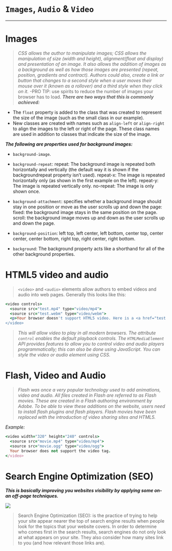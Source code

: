 #  `Images`, `Audio` & `Video` 

<hr>
 
# Images

> *CSS allows the author to manipulate images; CSS allows the manipulation of size (width and height), alignment(float and display) and presentation of an image. It also allows the addition of images as a background as well as how those images are presented (repeat, position, gradients and contract). Authors could also, create a link or button that changes to a second style when a user moves their mouse over it (known as a rollover) and a third style when they click on it.*
-PRO TIP: use spirits to reduce the number of images your browser has to load.
***There are two ways that this is commonly achieved:***

- The `float` property is added to the class that was created to represent the size of the image (such as the small class in our example).
- New classes are created with names such as `align-left` or `align-right` to align the images to the left or right of the page. These class names are used in addition to classes that indicate the size of the image.

***The following are properties used for background images:***

- `background-image`.

- `background-repeat`: repeat: The background image is repeated both horizontally and vertically 
(the default way it is shown if the backgroundrepeat property isn’t used). repeat-x: The image is
repeated horizontally only (as shown in the first example on the left). 
repeat-y: The image is repeated vertically only. no-repeat: The image is only shown once.

- `background-attachment`: specifies whether a background image should stay in one position or move as
the user scrolls up and down the page: fixed: the background image stays in the same position on the page. 
scroll: the background image moves up and down as the user scrolls up and down the page.

- `background-position`: left top, left center, left bottom, center top, center center, center bottom, right top, right center, right bottom.

- `background`: The background property acts like a shorthand for all of the other background properties.



# HTML5 video and audio
> `<video>` and `<audio>` elements allow authors to embed videos and audio into web pages. Generally this looks like this:
  
``` ruby
<video controls>
  <source src="test.mp4" type="video/mp4">
  <source src="test.webm" type="video/webm">
  <p>Your browser doesn't support HTML5 video. Here is a <a href="test.mp4">link to the video</a> instead.</p>
</video>
```
> *This will allow video to play in all modern browsers. The attribute `control` enables the default playback controls. The `HTMLMediaElement` API provides features to allow you to control video and audio players programmatically; this can also be done using JavaScript. You can style the video or audio element using CSS.*


# Flash, Video and Audio

> *Flash was once a very popular technology used to add animations, video and audio. All files created in Flash are referred to as Flash movies. These are created in a Flash authoring environment by Adobe. To be able to view these additions on the website, users need to install flash plugins and flash players. Flash movies have been replaced with the introduction of video sharing sites and HTML5.*

*Example:*

``` ruby
<video width="320" height="240" controls>
  <source src="movie.mp4" type="video/mp4">
  <source src="movie.ogg" type="video/ogg">
  Your browser does not support the video tag.
</video>
```



# Search Engine Optimization (SEO)
***This is basically improving you websites visibility by applying some on- an off-page techniques.***

![](https://statuslabs.com/wp-content/uploads/SEO-Pillar-Post-Art-.png)

> Search Engine Optimization (SEO): is the practice of trying to help your site appear nearer the top of search engine results when people look for the topics that your website covers. In order to determine who comes first in the search results, search engines do not only look at what appears on your site. They also consider how many sites link to you (and how relevant those links are).

